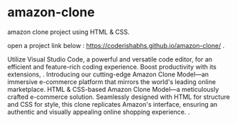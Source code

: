 # amazon-clone
amazon clone project using HTML & CSS.


  open a project link below : https://coderishabhs.github.io/amazon-clone/
.



  Utilize Visual Studio Code, a powerful and versatile code editor, for an efficient and feature-rich coding experience. Boost productivity with its extensions,
.
  Introducing our cutting-edge Amazon Clone Model—an immersive e-commerce platform that mirrors the world's leading online marketplace. 
  HTML & CSS-based Amazon Clone Model—a meticulously crafted e-commerce solution. Seamlessly designed with HTML for structure and CSS for style,
  this clone replicates Amazon's interface, ensuring an authentic and visually appealing online shopping experience.
.
